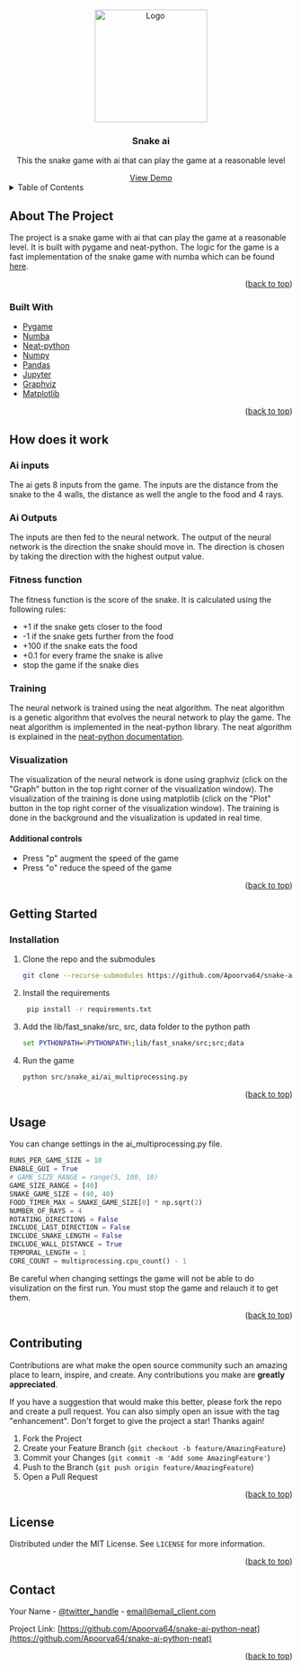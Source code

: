 <!-- Improved compatibility of back to top link: See: https://github.com/othneildrew/Best-README-Template/pull/73 -->
<a name="readme-top"></a>
<!--
*** Thanks for checking out the Best-README-Template. If you have a suggestion
*** that would make this better, please fork the repo and create a pull request
*** or simply open an issue with the tag "enhancement".
*** Don't forget to give the project a star!
*** Thanks again! Now go create something AMAZING! :D
-->



<!-- PROJECT SHIELDS -->
<!--
*** I'm using markdown "reference style" links for readability.
*** Reference links are enclosed in brackets [ ] instead of parentheses ( ).
*** See the bottom of this document for the declaration of the reference variables
*** for contributors-url, forks-url, etc. This is an optional, concise syntax you may use.
*** https://www.markdownguide.org/basic-syntax/#reference-style-links
-->
<!-- PROJECT LOGO -->
<br />
<div align="center">
  <a href="data/readme-data/logo.png">
    <img src="" alt="Logo" height="200">
  </a>

<h3 align="center">Snake ai</h3>

  <p align="center">
    This the snake game with ai that can play the game at a reasonable level
  </p>
    <a href="https://www.twitch.tv/apoorva64">View Demo</a>
</div>



<!-- TABLE OF CONTENTS -->
<details>
  <summary>Table of Contents</summary>
  <ol>
    <li>
      <a href="#about-the-project">About The Project</a>
      <ul>
        <li><a href="#built-with">Built With</a></li>
      </ul>
    </li>
    <li>
      <a href="#getting-started">Getting Started</a>
      <ul>
        <li><a href="#prerequisites">Prerequisites</a></li>
        <li><a href="#installation">Installation</a></li>
      </ul>
    </li>
    <li><a href="#how-does-it-work">How does it work</a></li>
    <li><a href="#usage">Usage</a></li>
    <li><a href="#contributing">Contributing</a></li>
    <li><a href="#license">License</a></li>
    <li><a href="#contact">Contact</a></li>
  </ol>
</details>



<!-- ABOUT THE PROJECT -->

## About The Project

The project is a snake game with ai that can play the game at a reasonable level.
It is built with pygame and neat-python.
The logic for the game is a fast implementation of the snake game with numba which can be
found [here](https://github.com/Apoorva64/fast-snake-python-numba).
<p align="right">(<a href="#readme-top">back to top</a>)</p>

### Built With

* [Pygame](https://www.pygame.org/news)
* [Numba](https://numba.pydata.org/)
* [Neat-python](https://neat-python.readthedocs.io/en/latest/)
* [Numpy](https://numpy.org/)
* [Pandas](https://pandas.pydata.org/)
* [Jupyter](https://jupyter.org/)
* [Graphviz](https://graphviz.org/)
* [Matplotlib](https://matplotlib.org/)

<p align="right">(<a href="#readme-top">back to top</a>)</p>

## How does it work

### Ai inputs

The ai gets 8 inputs from the game.
The inputs are the distance from the snake to the 4 walls, the distance as well the angle to the food and 4 rays.

### Ai Outputs

The inputs are then fed to the neural network.
The output of the neural network is the direction the snake should move in.
The direction is chosen by taking the direction with the highest output value.

### Fitness function

The fitness function is the score of the snake.
It is calculated using the following rules:

* +1 if the snake gets closer to the food
* -1 if the snake gets further from the food
* +100 if the snake eats the food
* +0.1 for every frame the snake is alive
* stop the game if the snake dies

### Training

The neural network is trained using the neat algorithm.
The neat algorithm is a genetic algorithm that evolves the neural network to play the game.
The neat algorithm is implemented in the neat-python library.
The neat algorithm is explained in
the [neat-python documentation](https://neat-python.readthedocs.io/en/latest/neat_overview.html).

### Visualization

The visualization of the neural network is done using graphviz (click on the "Graph" button in the top right corner of
the visualization window).
The visualization of the training is done using matplotlib (click on the "Plot" button in the top right corner of the
visualization window).
The training is done in the background and the visualization is updated in real time.

#### Additional controls

* Press "p" augment the speed of the game
* Press "o" reduce the speed of the game

<p align="right">(<a href="#readme-top">back to top</a>)</p>

<!-- GETTING STARTED -->

## Getting Started

### Installation

1. Clone the repo and the submodules
   ```sh
   git clone --recurse-submodules https://github.com/Apoorva64/snake-ai-python-neat.git
   ```
2. Install the requirements
   ```sh
    pip install -r requirements.txt
   ```
3. Add the lib/fast_snake/src, src, data folder to the python path
    ```bat
    set PYTHONPATH=%PYTHONPATH%;lib/fast_snake/src;src;data
    ```
4. Run the game
    ```sh
    python src/snake_ai/ai_multiprocessing.py
    ```

<p align="right">(<a href="#readme-top">back to top</a>)</p>



<!-- USAGE EXAMPLES -->

## Usage

You can change settings in the ai_multiprocessing.py file.

```python
RUNS_PER_GAME_SIZE = 10
ENABLE_GUI = True
# GAME_SIZE_RANGE = range(5, 100, 10)
GAME_SIZE_RANGE = [40]
SNAKE_GAME_SIZE = (40, 40)
FOOD_TIMER_MAX = SNAKE_GAME_SIZE[0] * np.sqrt(2)
NUMBER_OF_RAYS = 4
ROTATING_DIRECTIONS = False
INCLUDE_LAST_DIRECTION = False
INCLUDE_SNAKE_LENGTH = False
INCLUDE_WALL_DISTANCE = True
TEMPORAL_LENGTH = 1
CORE_COUNT = multiprocessing.cpu_count() - 1
```

Be careful when changing settings the game will not be able to do visulization on the first run. You must stop the game
and relauch it to get them.

<p align="right">(<a href="#readme-top">back to top</a>)</p>






<!-- CONTRIBUTING -->

## Contributing

Contributions are what make the open source community such an amazing place to learn, inspire, and create. Any
contributions you make are **greatly appreciated**.

If you have a suggestion that would make this better, please fork the repo and create a pull request. You can also
simply open an issue with the tag "enhancement".
Don't forget to give the project a star! Thanks again!

1. Fork the Project
2. Create your Feature Branch (`git checkout -b feature/AmazingFeature`)
3. Commit your Changes (`git commit -m 'Add some AmazingFeature'`)
4. Push to the Branch (`git push origin feature/AmazingFeature`)
5. Open a Pull Request

<p align="right">(<a href="#readme-top">back to top</a>)</p>



<!-- LICENSE -->

## License

Distributed under the MIT License. See `LICENSE` for more information.

<p align="right">(<a href="#readme-top">back to top</a>)</p>



<!-- CONTACT -->

## Contact

Your Name - [@twitter_handle](https://twitter.com/twitter_handle) - email@email_client.com

Project Link: [https://github.com/Apoorva64/snake-ai-python-neat](https://github.com/Apoorva64/snake-ai-python-neat)

<p align="right">(<a href="#readme-top">back to top</a>)</p>




<!-- MARKDOWN LINKS & IMAGES -->
<!-- https://www.markdownguide.org/basic-syntax/#reference-style-links -->

[contributors-shield]: https://img.shields.io/github/contributors/Apoorva64/snake-ai-python-neat.svg?style=for-the-badge

[contributors-url]: https://github.com/Apoorva64/snake-ai-python-neat/graphs/contributors

[forks-shield]: https://img.shields.io/github/forks/Apoorva64/snake-ai-python-neat.svg?style=for-the-badge

[forks-url]: https://github.com/Apoorva64/snake-ai-python-neat/network/members

[stars-shield]: https://img.shields.io/github/stars/Apoorva64/snake-ai-python-neat.svg?style=for-the-badge

[stars-url]: https://github.com/Apoorva64/snake-ai-python-neat/stargazers

[issues-shield]: https://img.shields.io/github/issues/Apoorva64/snake-ai-python-neat.svg?style=for-the-badge

[issues-url]: https://github.com/Apoorva64/snake-ai-python-neat/issues

[license-shield]: https://img.shields.io/github/license/Apoorva64/snake-ai-python-neat.svg?style=for-the-badge

[license-url]: https://github.com/Apoorva64/snake-ai-python-neat/blob/master/LICENSE.txt

[linkedin-shield]: https://img.shields.io/badge/-LinkedIn-black.svg?style=for-the-badge&logo=linkedin&colorB=555

[linkedin-url]: https://linkedin.com/in/linkedin_username

